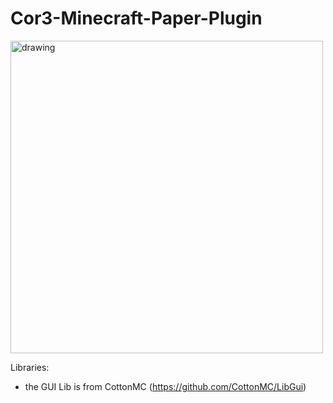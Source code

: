 # Cor3-Minecraft-Paper-Plugin

<img src="https://i.ibb.co/CbBhSvD/cron3x-github-banner-rund.png" alt="drawing" width="500"/>


Libraries: 
  - the GUI Lib is from CottonMC (https://github.com/CottonMC/LibGui) 
